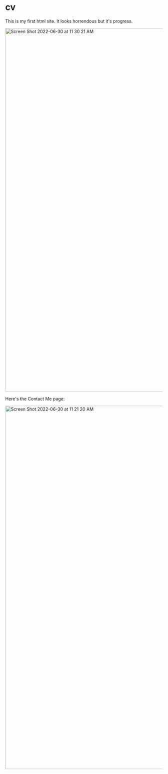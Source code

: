 # cv

This is my first html site. It looks horrendous but it's progress.

<img width="1162" alt="Screen Shot 2022-06-30 at 11 30 21 AM" src="https://user-images.githubusercontent.com/73633726/176751884-cdb53e16-1dd3-4c9a-a900-6666bd9a95cb.png">




Here's the Contact Me page:

<img width="1161" alt="Screen Shot 2022-06-30 at 11 21 20 AM" src="https://user-images.githubusercontent.com/73633726/176749998-ab460cde-2907-4964-9d2d-56dfd3b468cc.png">
